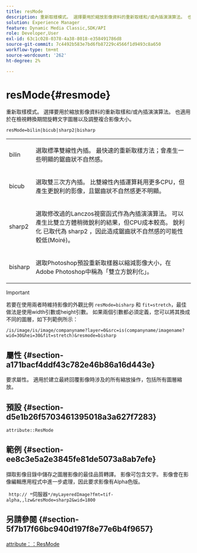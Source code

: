 ```yaml
---
title: resMode
description: 重新取樣模式。 選擇要用於縮放影像資料的重新取樣和/或內插演演算法。 也適用於在檢視轉換期間旋轉文字圖層以及調整複合影像大小。
solution: Experience Manager
feature: Dynamic Media Classic,SDK/API
role: Developer,User
exl-id: 63c1c028-0378-4a38-8018-e358491786d8
source-git-commit: 7c4492b583e7bd6fb87229c4566f1d9493c8a650
workflow-type: tm+mt
source-wordcount: '262'
ht-degree: 2%

---
```


# resMode{#resmode}

重新取樣模式。 選擇要用於縮放影像資料的重新取樣和/或內插演演算法。 也適用於在檢視轉換期間旋轉文字圖層以及調整複合影像大小。

`resMode=bilin|bicub|sharp2|bisharp`

<table id="table_FD658AC521E24EB9ADBB87F98549BC3B"> 
 <tbody> 
  <tr> 
   <td colname="col1"> <p> <span class="codeph"> bilin </span> </p> </td> 
   <td colname="col2"> <p>選取標準雙線性內插。 最快速的重新取樣方法；會產生一些明顯的鋸齒狀不自然感。 </p> </td> 
  </tr> 
  <tr> 
   <td colname="col1"> <p> <span class="codeph"> bicub </span> </p> </td> 
   <td colname="col2"> <p>選取雙三次方內插。 比雙線性內插運算耗用更多CPU，但產生更銳利的影像，且鋸齒狀不自然感更不明顯。 </p> </td> 
  </tr> 
  <tr> 
   <td colname="col1"> <p> <span class="codeph"> sharp2 </span> </p> </td> 
   <td colname="col2"> <p>選取修改過的Lanczos視窗函式作為內插演演算法。 可以產生比雙立方體稍微銳利的結果，但CPU成本較高。 <span class="codeph"> 銳利化 </span> 已取代為 <span class="codeph"> sharp2 </span>，因此造成鋸齒狀不自然感的可能性較低(Moiré)。 </p> </td> 
  </tr> 
  <tr> 
   <td colname="col1"> <p> <span class="codeph"> bisharp </span> </p> </td> 
   <td colname="col2"> <p>選取Photoshop預設重新取樣器以縮減影像大小，在Adobe Photoshop中稱為「雙立方銳利化」。 </p> </td> 
  </tr> 
 </tbody> 
</table>

>[!IMPORTANT]
>
>若要在使用兩者時維持影像的外觀比例 `resMode=bisharp` 和 `fit=stretch`，最佳做法是使用width引數或height引數。 如果兩個引數都必須定義，您可以將其換成不同的圖層，如下列範例所示：
>
>`/is/image/is/image/companyname?layer=0&src=is(companyname/imagename?wid=30&hei=30&fit=stretch)&resmode=bisharp`

## 屬性 {#section-a171bacf4ddf43c782e46b86a16d443e}

要求屬性。 適用於建立最終回覆影像時涉及的所有縮放操作，包括所有圖層縮放。

## 預設 {#section-d5e1b26f5703461395018a3a627f7283}

`attribute::ResMode`

## 範例 {#section-ee8c3e5a2e3845fe81de5073a8ab7efe}

擷取影像目錄中儲存之圖層影像的最佳品質轉譯。 影像可包含文字。 影像會在影像編輯應用程式中進一步處理，因此要求影像有Alpha色版。

` http:// *`伺服器`*/myLayeredImage?fmt=tif-alpha,,lzw&resMode=sharp2&wid=1800`

## 另請參閱 {#section-5f7b17f66bc940d197f8e77e6b4f9657}

[attribute：：ResMode](../../../../../is-api/image-catalog/image-serving-api-ref/c-image-catalog-reference/c-attributes-reference/r-is-cat-resmode.md#reference-609095ef568743a086f28d87c54dafa2)
